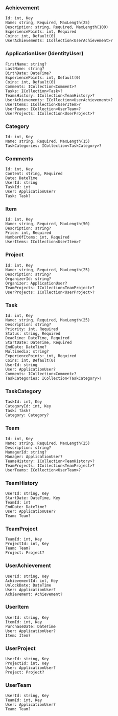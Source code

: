 ### Achievement
    Id: int, Key
    Name: string, Required, MaxLength(25)
    Description: string, Required, MaxLength(100)
    ExperiencePoints: int, Required
    Coins: int, Default(0)
    UserAchievements: ICollection<UserAchievement>?

### ApplicationUser (IdentityUser)
    FirstName: string?
    LastName: string?
    BirthDate: DateTime?
    ExperiencePoints: int, Default(0)
    Coins: int, Default(0)
    Comments: ICollection<Comment>?
    Tasks: ICollection<Task>?
    TeamsHistory: ICollection<TeamHistory>?
    UserAchievements: ICollection<UserAchievement>?
    UserItems: ICollection<UserItem>?
    UserTeams: ICollection<UserTeam>?
    UserProjects: ICollection<UserProject>?

### Category
    Id: int, Key
    Name: string, Required, MaxLength(15)
    TaskCategories: ICollection<TaskCategory>?

### Comments
    Id: int, Key
    Content: string, Required
    Date: DateTime
    UserId: string
    TaskId: int
    User: ApplicationUser?
    Task: Task?

### Item
    Id: int, Key
    Name: string, Required, MaxLength(50)
    Description: string?
    Price: int, Required
    NumberOfItems: int, Required
    UserItems: ICollection<UserItem>?

### Project
    Id: int, Key
    Name: string, Required, MaxLength(25)
    Description: string?
    OrganizerId: string?
    Organizer: ApplicationUser?
    TeamProjects: ICollection<TeamProject>?
    UserProjects: ICollection<UserProject>?

### Task
    Id: int, Key
    Name: string, Required, MaxLength(25)
    Description: string?
    Priority: int, Required
    Status: string, Required
    Deadline: DateTime, Required
    StartDate: DateTime, Required
    EndDate: DateTime?
    Multimedia: string?
    ExperiencePoints: int, Required
    Coins: int, Default(0)
    UserId: string
    User: ApplicationUser?
    Comments: ICollection<Comment>?
    TaskCategories: ICollection<TaskCategory>?

### TaskCategory
    TaskId: int, Key
    CategoryId: int, Key
    Task: Task?
    Category: Category?

### Team
    Id: int, Key
    Name: string, Required, MaxLength(25)
    Description: string?
    ManagerId: string?
    Manager: ApplicationUser?
    TeamsHistory: ICollection<TeamHistory>?
    TeamProjects: ICollection<TeamProject>?
    UserTeams: ICollection<UserTeam>?

### TeamHistory
    UserId: string, Key
    StartDate: DateTime, Key
    TeamId: int
    EndDate: DateTime?
    User: ApplicationUser?
    Team: Team?

### TeamProject
    TeamId: int, Key
    ProjectId: int, Key
    Team: Team?
    Project: Project?

### UserAchievement
    UserId: string, Key
    AchievementId: int, Key
    UnlockDate: DateTime
    User: ApplicationUser?
    Achievement: Achievement?

### UserItem
    UserId: string, Key
    ItemId: int, Key
    PurchaseDate: DateTime
    User: ApplicationUser?
    Item: Item?

### UserProject
    UserId: string, Key
    ProjectId: int, Key
    User: ApplicationUser?
    Project: Project?

### UserTeam
    UserId: string, Key
    TeamId: int, Key
    User: ApplicationUser?
    Team: Team?

